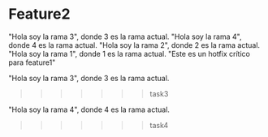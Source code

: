 Feature2
========
"Hola soy la rama 3", donde 3 es la rama actual.
"Hola soy la rama 4", donde 4 es la rama actual.
"Hola soy la rama 2", donde 2 es la rama actual.
"Hola soy la rama 1", donde 1 es la rama actual.
"Este es un hotfix crítico para feature1"


"Hola soy la rama 3", donde 3 es la rama actual.
>>>>>>> task3

"Hola soy la rama 4", donde 4 es la rama actual.
>>>>>>> task4
